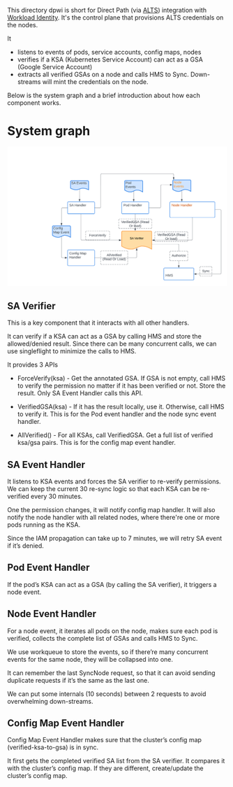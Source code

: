 This directory dpwi is short for Direct Path (via [ALTS](https://cloud.google.com/docs/security/encryption-in-transit/application-layer-transport-security)) integration with [Workload Identity](https://cloud.google.com/kubernetes-engine/docs/concepts/workload-identity). It's the control plane that provisions ALTS credentials on the nodes.

It
* listens to events of pods, service accounts, config maps, nodes
* verifies if a KSA (Kubernetes Service Account) can act as a GSA (Google Service Account)
* extracts all verified GSAs on a node and calls HMS to Sync. Down-streams will mint the credentials on the node.

Below is the system graph and a brief introduction about how each component works.
 # System graph
![dpwi system graph](./dpwi.png)

## SA Verifier
This is a key component that it interacts with all other handlers.

It can verify if a KSA can act as a GSA by calling HMS and store the allowed/denied result. Since there can be many concurrent calls, we can use singleflight to minimize the calls to HMS.

It provides 3 APIs
* ForceVerify(ksa) - Get the annotated GSA. If GSA is not empty, call HMS to verify the permission no matter if it has been verified or not. Store the result.
Only SA Event Handler calls this API.


* VerifiedGSA(ksa) - If it has the result locally, use it. Otherwise, call HMS to verify it.
This is for the Pod event handler and the node sync event handler.


* AllVerified() - For all KSAs, call VerifiedGSA. Get a full list of verified ksa/gsa pairs.
This is for the config map event handler.

## SA Event Handler
It listens to KSA events and forces the SA verifier to re-verify permissions. We can keep the current 30 re-sync logic so that each KSA can be re-verified every 30 minutes.

One the permission changes, it will notify config map handler. It will also
notify the node handler with all related nodes, where there're one or more pods running as the KSA.

Since the IAM propagation can take up to 7 minutes, we will retry SA event if it’s denied.

## Pod Event Handler
If the pod’s KSA can act as a GSA (by calling the SA verifier), it triggers a node event.

## Node Event Handler
For a node event, it iterates all pods on the node, makes sure each pod is verified, collects the complete list of GSAs and calls HMS to Sync.

We use workqueue to store the events, so if there’re many concurrent events for the same node, they will be collapsed into one.

It can remember the last SyncNode request, so that it can avoid sending duplicate requests if it’s the same as the last one.

We can put some internals (10 seconds) between 2 requests to avoid overwhelming
down-streams.

## Config Map Event Handler
Config Map Event Handler makes sure that the cluster’s config map (verified-ksa-to-gsa) is in sync.

It first gets the completed verified SA list from the SA verifier. It compares it with the cluster’s config map. If they are different, create/update the cluster’s config map.
